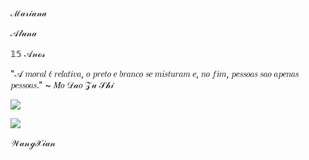 ℳ𝒶𝓇𝒾𝒶𝓃𝒶

𝒜𝓁𝓊𝓃𝒶

𝟙𝟝 𝒜𝓃ℴ𝓈

"𝒜 𝑚𝑜𝑟𝑎𝑙 𝔢́ 𝑟𝑒𝑙𝑎𝑡𝑖𝑣𝑎, 𝑜 𝑝𝑟𝑒𝑡𝑜 𝑒 𝑏𝑟𝑎𝑛𝑐𝑜 𝑠𝑒 𝑚𝑖𝑠𝑡𝑢𝑟𝑎𝑚 𝑒, 𝑛𝑜 𝑓𝑖𝑚, 𝑝𝑒𝑠𝑠𝑜𝑎𝑠 𝑠𝑎𝑜 𝑎𝑝𝑒𝑛𝑎𝑠 𝑝𝑒𝑠𝑠𝑜𝑎𝑠." ~ 𝑀𝑜 𝒟𝒶𝑜 𝒵𝓊 𝒮𝒽𝒾









![](https://media1.tenor.com/m/0l727vpa-BgAAAAC/wangxian-mo-dao-zu-shi.gif)








![](https://media1.tenor.com/m/oXd6gm4nFYkAAAAC/the-untamed-our-boys.gif)


𝒲𝒶𝓃ℊ𝒳𝒾𝒶𝓃
